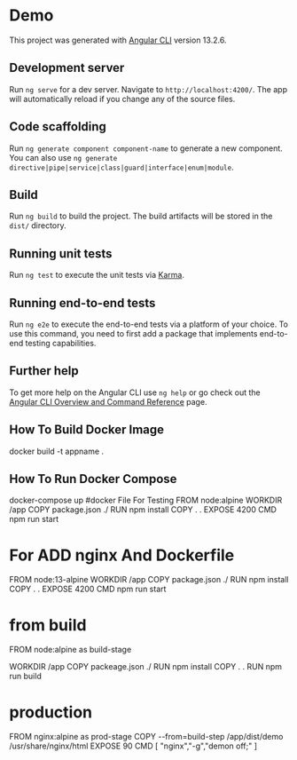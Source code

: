 # Demo

This project was generated with [Angular CLI](https://github.com/angular/angular-cli) version 13.2.6.

## Development server

Run `ng serve` for a dev server. Navigate to `http://localhost:4200/`. The app will automatically reload if you change any of the source files.

## Code scaffolding

Run `ng generate component component-name` to generate a new component. You can also use `ng generate directive|pipe|service|class|guard|interface|enum|module`.

## Build

Run `ng build` to build the project. The build artifacts will be stored in the `dist/` directory.

## Running unit tests

Run `ng test` to execute the unit tests via [Karma](https://karma-runner.github.io).

## Running end-to-end tests

Run `ng e2e` to execute the end-to-end tests via a platform of your choice. To use this command, you need to first add a package that implements end-to-end testing capabilities.

## Further help

To get more help on the Angular CLI use `ng help` or go check out the [Angular CLI Overview and Command Reference](https://angular.io/cli) page.

## How To Build Docker Image

docker build -t appname .

## How To Run Docker Compose

docker-compose up
#docker File For Testing
FROM node:alpine
WORKDIR /app
COPY package.json ./
RUN npm install
COPY . .
EXPOSE 4200
CMD npm run start

# For ADD nginx And Dockerfile

FROM node:13-alpine
WORKDIR /app
COPY package.json ./
RUN npm install
COPY . .
EXPOSE 4200
CMD npm run start

# from build

FROM node:alpine as build-stage

WORKDIR /app
COPY packeage.json ./
RUN npm install
COPY . .
RUN npm run build

# production

FROM nginx:alpine as prod-stage
COPY --from=build-step /app/dist/demo /usr/share/nginx/html
EXPOSE 90
CMD [ "nginx","-g","demon off;" ]

